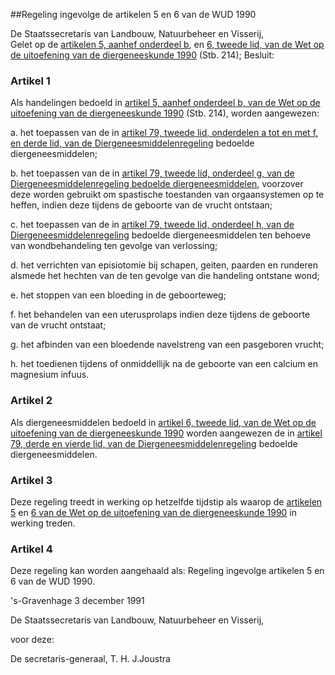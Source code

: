 <meta http-equiv='Content-Type' content='text/html; charset=utf-8' />

##Regeling ingevolge de artikelen 5 en 6 van de WUD 1990

De Staatssecretaris van Landbouw, Natuurbeheer en Visserij,  
Gelet op de [artikelen 5, aanhef onderdeel b](../../../../../../../../../../../../wet/wet/op/de/uitoefening/van/de/diergeneeskunde/1990/BWBR0004730/README.md), en [6, tweede lid, van de Wet op de uitoefening van de diergeneeskunde 1990](../../../../../../../../../../../../wet/wet/op/de/uitoefening/van/de/diergeneeskunde/1990/BWBR0004730/README.md) (Stb. 214);
Besluit:    

### Artikel  1  

Als handelingen bedoeld in [artikel 5, aanhef onderdeel b, van de Wet op de uitoefening van de diergeneeskunde 1990](../../../../../../../../../../../../wet/wet/op/de/uitoefening/van/de/diergeneeskunde/1990/BWBR0004730/README.md) (Stb. 214), worden aangewezen: 

a. het toepassen van de in [artikel 79, tweede lid, onderdelen a tot en met f, en derde lid, van de Diergeneesmiddelenregeling](../../../../../../../../../../../../ministeriele-regeling/diergeneesmiddelenregeling/BWBR0019277/README.md) bedoelde diergeneesmiddelen;  

b. het toepassen van de in [artikel 79, tweede lid, onderdeel g, van de Diergeneesmiddelenregeling bedoelde diergeneesmiddelen](../../../../../../../../../../../../ministeriele-regeling/diergeneesmiddelenregeling/BWBR0019277/README.md), voorzover deze worden gebruikt om spastische toestanden van orgaansystemen op te heffen, indien deze tijdens de geboorte van de vrucht ontstaan;  

c. het toepassen van de in [artikel 79, tweede lid, onderdeel h, van de Diergeneesmiddelenregeling](../../../../../../../../../../../../ministeriele-regeling/diergeneesmiddelenregeling/BWBR0019277/README.md) bedoelde diergeneesmiddelen ten behoeve van wondbehandeling ten gevolge van verlossing;  

d. het verrichten van episiotomie bij schapen, geiten, paarden en runderen alsmede het hechten van de ten gevolge van die handeling ontstane wond;  

e. het stoppen van een bloeding in de geboorteweg;  

f. het behandelen van een uterusprolaps indien deze tijdens de geboorte van de vrucht ontstaat;  

g. het afbinden van een bloedende navelstreng van een pasgeboren vrucht;  

h. het toedienen tijdens of onmiddellijk na de geboorte van een calcium en magnesium infuus.    

### Artikel  2  

Als diergeneesmiddelen bedoeld in [artikel 6, tweede lid, van de Wet op de uitoefening van de diergeneeskunde 1990](../../../../../../../../../../../../wet/wet/op/de/uitoefening/van/de/diergeneeskunde/1990/BWBR0004730/README.md) worden aangewezen de in [artikel 79, derde en vierde lid, van de Diergeneesmiddelenregeling](../../../../../../../../../../../../ministeriele-regeling/diergeneesmiddelenregeling/BWBR0019277/README.md) bedoelde diergeneesmiddelen.  

### Artikel  3  

Deze regeling treedt in werking op hetzelfde tijdstip als waarop de [artikelen 5](../../../../../../../../../../../../wet/wet/op/de/uitoefening/van/de/diergeneeskunde/1990/BWBR0004730/README.md) en [6 van de Wet op de uitoefening van de diergeneeskunde 1990](../../../../../../../../../../../../wet/wet/op/de/uitoefening/van/de/diergeneeskunde/1990/BWBR0004730/README.md) in werking treden.  

### Artikel  4  

Deze regeling kan worden aangehaald als: Regeling ingevolge artikelen 5 en 6 van de WUD 1990.  

's-Gravenhage 
3 december 1991    

De 
Staatssecretaris van Landbouw, Natuurbeheer en Visserij, 

voor deze: 

De 
secretaris-generaal, 
T. H. J.Joustra    
